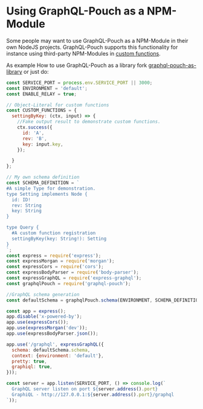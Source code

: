 # Using GraphQL-Pouch as a NPM-Module

Some people may want to use GraphQL-Pouch as a NPM-Module in their own NodeJS projects. GraphQL-Pouch supports this functionality for instance using third-party NPM-Modules in [custom functions](custom-functions.md).

As example How to use GraphQL-Pouch as a library fork [graphql-pouch-as-library](https://github.com/MikeBild/graphql-pouch-as-library) or just do:

```javascript
const SERVICE_PORT = process.env.SERVICE_PORT || 3000;
const ENVIRONMENT = 'default';
const ENABLE_RELAY = true;

// Object-Literal for custom functions
const CUSTOM_FUNCTIONS = {
  settingByKey: (ctx, input) => {
    //Fake output result to demonstrate custom functions.
    ctx.success({
      id: 'A',
      rev: 'B',
      key: input.key,
    });

  }
};

// My own schema definition
const SCHEMA_DEFINITION = `
#A simple Type for demonstration.
type Setting implements Node {
  id: ID!
  rev: String
  key: String
}

type Query {
  #A custom function registration
  settingByKey(key: String!): Setting
}
`;
const express = require('express');
const expressMorgan = require('morgan');
const expressCors = require('cors');
const expressBodyParser = require('body-parser');
const expressGraphQL = require('express-graphql');
const graphqlPouch = require('graphql-pouch');

//GraphQL schema generation
const defaultSchema = graphqlPouch.schema(ENVIRONMENT, SCHEMA_DEFINITION, ENABLE_RELAY, CUSTOM_FUNCTIONS);

const app = express();
app.disable('x-powered-by');
app.use(expressCors());
app.use(expressMorgan('dev'));
app.use(expressBodyParser.json());

app.use('/graphql', expressGraphQL({
  schema: defaultSchema.schema,
  context: {environment: 'default'},
  pretty: true,
  graphiql: true,
}));

const server = app.listen(SERVICE_PORT, () => console.log(`
  GraphQL server listen on port ${server.address().port}
  GraphiQL - http://127.0.0.1:${server.address().port}/graphql
`));
```
